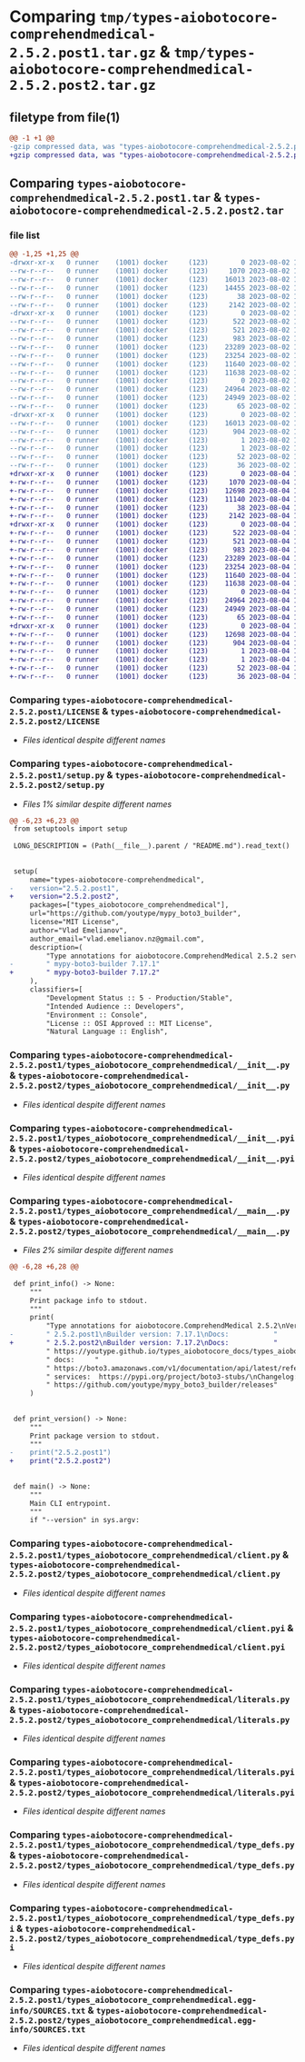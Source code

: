 # Comparing `tmp/types-aiobotocore-comprehendmedical-2.5.2.post1.tar.gz` & `tmp/types-aiobotocore-comprehendmedical-2.5.2.post2.tar.gz`

## filetype from file(1)

```diff
@@ -1 +1 @@
-gzip compressed data, was "types-aiobotocore-comprehendmedical-2.5.2.post1.tar", last modified: Wed Aug  2 14:52:05 2023, max compression
+gzip compressed data, was "types-aiobotocore-comprehendmedical-2.5.2.post2.tar", last modified: Fri Aug  4 12:00:39 2023, max compression
```

## Comparing `types-aiobotocore-comprehendmedical-2.5.2.post1.tar` & `types-aiobotocore-comprehendmedical-2.5.2.post2.tar`

### file list

```diff
@@ -1,25 +1,25 @@
-drwxr-xr-x   0 runner    (1001) docker     (123)        0 2023-08-02 14:52:05.009618 types-aiobotocore-comprehendmedical-2.5.2.post1/
--rw-r--r--   0 runner    (1001) docker     (123)     1070 2023-08-02 14:35:31.000000 types-aiobotocore-comprehendmedical-2.5.2.post1/LICENSE
--rw-r--r--   0 runner    (1001) docker     (123)    16013 2023-08-02 14:52:05.009618 types-aiobotocore-comprehendmedical-2.5.2.post1/PKG-INFO
--rw-r--r--   0 runner    (1001) docker     (123)    14455 2023-08-02 14:35:31.000000 types-aiobotocore-comprehendmedical-2.5.2.post1/README.md
--rw-r--r--   0 runner    (1001) docker     (123)       38 2023-08-02 14:52:05.009618 types-aiobotocore-comprehendmedical-2.5.2.post1/setup.cfg
--rw-r--r--   0 runner    (1001) docker     (123)     2142 2023-08-02 14:35:31.000000 types-aiobotocore-comprehendmedical-2.5.2.post1/setup.py
-drwxr-xr-x   0 runner    (1001) docker     (123)        0 2023-08-02 14:52:05.009618 types-aiobotocore-comprehendmedical-2.5.2.post1/types_aiobotocore_comprehendmedical/
--rw-r--r--   0 runner    (1001) docker     (123)      522 2023-08-02 14:35:31.000000 types-aiobotocore-comprehendmedical-2.5.2.post1/types_aiobotocore_comprehendmedical/__init__.py
--rw-r--r--   0 runner    (1001) docker     (123)      521 2023-08-02 14:35:31.000000 types-aiobotocore-comprehendmedical-2.5.2.post1/types_aiobotocore_comprehendmedical/__init__.pyi
--rw-r--r--   0 runner    (1001) docker     (123)      983 2023-08-02 14:35:31.000000 types-aiobotocore-comprehendmedical-2.5.2.post1/types_aiobotocore_comprehendmedical/__main__.py
--rw-r--r--   0 runner    (1001) docker     (123)    23289 2023-08-02 14:35:31.000000 types-aiobotocore-comprehendmedical-2.5.2.post1/types_aiobotocore_comprehendmedical/client.py
--rw-r--r--   0 runner    (1001) docker     (123)    23254 2023-08-02 14:35:31.000000 types-aiobotocore-comprehendmedical-2.5.2.post1/types_aiobotocore_comprehendmedical/client.pyi
--rw-r--r--   0 runner    (1001) docker     (123)    11640 2023-08-02 14:35:31.000000 types-aiobotocore-comprehendmedical-2.5.2.post1/types_aiobotocore_comprehendmedical/literals.py
--rw-r--r--   0 runner    (1001) docker     (123)    11638 2023-08-02 14:35:31.000000 types-aiobotocore-comprehendmedical-2.5.2.post1/types_aiobotocore_comprehendmedical/literals.pyi
--rw-r--r--   0 runner    (1001) docker     (123)        0 2023-08-02 14:35:31.000000 types-aiobotocore-comprehendmedical-2.5.2.post1/types_aiobotocore_comprehendmedical/py.typed
--rw-r--r--   0 runner    (1001) docker     (123)    24964 2023-08-02 14:35:32.000000 types-aiobotocore-comprehendmedical-2.5.2.post1/types_aiobotocore_comprehendmedical/type_defs.py
--rw-r--r--   0 runner    (1001) docker     (123)    24949 2023-08-02 14:35:31.000000 types-aiobotocore-comprehendmedical-2.5.2.post1/types_aiobotocore_comprehendmedical/type_defs.pyi
--rw-r--r--   0 runner    (1001) docker     (123)       65 2023-08-02 14:35:31.000000 types-aiobotocore-comprehendmedical-2.5.2.post1/types_aiobotocore_comprehendmedical/version.py
-drwxr-xr-x   0 runner    (1001) docker     (123)        0 2023-08-02 14:52:05.009618 types-aiobotocore-comprehendmedical-2.5.2.post1/types_aiobotocore_comprehendmedical.egg-info/
--rw-r--r--   0 runner    (1001) docker     (123)    16013 2023-08-02 14:52:04.000000 types-aiobotocore-comprehendmedical-2.5.2.post1/types_aiobotocore_comprehendmedical.egg-info/PKG-INFO
--rw-r--r--   0 runner    (1001) docker     (123)      904 2023-08-02 14:52:04.000000 types-aiobotocore-comprehendmedical-2.5.2.post1/types_aiobotocore_comprehendmedical.egg-info/SOURCES.txt
--rw-r--r--   0 runner    (1001) docker     (123)        1 2023-08-02 14:52:04.000000 types-aiobotocore-comprehendmedical-2.5.2.post1/types_aiobotocore_comprehendmedical.egg-info/dependency_links.txt
--rw-r--r--   0 runner    (1001) docker     (123)        1 2023-08-02 14:52:04.000000 types-aiobotocore-comprehendmedical-2.5.2.post1/types_aiobotocore_comprehendmedical.egg-info/not-zip-safe
--rw-r--r--   0 runner    (1001) docker     (123)       52 2023-08-02 14:52:04.000000 types-aiobotocore-comprehendmedical-2.5.2.post1/types_aiobotocore_comprehendmedical.egg-info/requires.txt
--rw-r--r--   0 runner    (1001) docker     (123)       36 2023-08-02 14:52:04.000000 types-aiobotocore-comprehendmedical-2.5.2.post1/types_aiobotocore_comprehendmedical.egg-info/top_level.txt
+drwxr-xr-x   0 runner    (1001) docker     (123)        0 2023-08-04 12:00:39.447647 types-aiobotocore-comprehendmedical-2.5.2.post2/
+-rw-r--r--   0 runner    (1001) docker     (123)     1070 2023-08-04 11:42:48.000000 types-aiobotocore-comprehendmedical-2.5.2.post2/LICENSE
+-rw-r--r--   0 runner    (1001) docker     (123)    12698 2023-08-04 12:00:39.439647 types-aiobotocore-comprehendmedical-2.5.2.post2/PKG-INFO
+-rw-r--r--   0 runner    (1001) docker     (123)    11140 2023-08-04 11:42:48.000000 types-aiobotocore-comprehendmedical-2.5.2.post2/README.md
+-rw-r--r--   0 runner    (1001) docker     (123)       38 2023-08-04 12:00:39.447647 types-aiobotocore-comprehendmedical-2.5.2.post2/setup.cfg
+-rw-r--r--   0 runner    (1001) docker     (123)     2142 2023-08-04 11:42:48.000000 types-aiobotocore-comprehendmedical-2.5.2.post2/setup.py
+drwxr-xr-x   0 runner    (1001) docker     (123)        0 2023-08-04 12:00:39.435647 types-aiobotocore-comprehendmedical-2.5.2.post2/types_aiobotocore_comprehendmedical/
+-rw-r--r--   0 runner    (1001) docker     (123)      522 2023-08-04 11:42:48.000000 types-aiobotocore-comprehendmedical-2.5.2.post2/types_aiobotocore_comprehendmedical/__init__.py
+-rw-r--r--   0 runner    (1001) docker     (123)      521 2023-08-04 11:42:48.000000 types-aiobotocore-comprehendmedical-2.5.2.post2/types_aiobotocore_comprehendmedical/__init__.pyi
+-rw-r--r--   0 runner    (1001) docker     (123)      983 2023-08-04 11:42:48.000000 types-aiobotocore-comprehendmedical-2.5.2.post2/types_aiobotocore_comprehendmedical/__main__.py
+-rw-r--r--   0 runner    (1001) docker     (123)    23289 2023-08-04 11:42:49.000000 types-aiobotocore-comprehendmedical-2.5.2.post2/types_aiobotocore_comprehendmedical/client.py
+-rw-r--r--   0 runner    (1001) docker     (123)    23254 2023-08-04 11:42:48.000000 types-aiobotocore-comprehendmedical-2.5.2.post2/types_aiobotocore_comprehendmedical/client.pyi
+-rw-r--r--   0 runner    (1001) docker     (123)    11640 2023-08-04 11:42:49.000000 types-aiobotocore-comprehendmedical-2.5.2.post2/types_aiobotocore_comprehendmedical/literals.py
+-rw-r--r--   0 runner    (1001) docker     (123)    11638 2023-08-04 11:42:49.000000 types-aiobotocore-comprehendmedical-2.5.2.post2/types_aiobotocore_comprehendmedical/literals.pyi
+-rw-r--r--   0 runner    (1001) docker     (123)        0 2023-08-04 11:42:48.000000 types-aiobotocore-comprehendmedical-2.5.2.post2/types_aiobotocore_comprehendmedical/py.typed
+-rw-r--r--   0 runner    (1001) docker     (123)    24964 2023-08-04 11:42:49.000000 types-aiobotocore-comprehendmedical-2.5.2.post2/types_aiobotocore_comprehendmedical/type_defs.py
+-rw-r--r--   0 runner    (1001) docker     (123)    24949 2023-08-04 11:42:49.000000 types-aiobotocore-comprehendmedical-2.5.2.post2/types_aiobotocore_comprehendmedical/type_defs.pyi
+-rw-r--r--   0 runner    (1001) docker     (123)       65 2023-08-04 11:42:48.000000 types-aiobotocore-comprehendmedical-2.5.2.post2/types_aiobotocore_comprehendmedical/version.py
+drwxr-xr-x   0 runner    (1001) docker     (123)        0 2023-08-04 12:00:39.439647 types-aiobotocore-comprehendmedical-2.5.2.post2/types_aiobotocore_comprehendmedical.egg-info/
+-rw-r--r--   0 runner    (1001) docker     (123)    12698 2023-08-04 12:00:39.000000 types-aiobotocore-comprehendmedical-2.5.2.post2/types_aiobotocore_comprehendmedical.egg-info/PKG-INFO
+-rw-r--r--   0 runner    (1001) docker     (123)      904 2023-08-04 12:00:39.000000 types-aiobotocore-comprehendmedical-2.5.2.post2/types_aiobotocore_comprehendmedical.egg-info/SOURCES.txt
+-rw-r--r--   0 runner    (1001) docker     (123)        1 2023-08-04 12:00:39.000000 types-aiobotocore-comprehendmedical-2.5.2.post2/types_aiobotocore_comprehendmedical.egg-info/dependency_links.txt
+-rw-r--r--   0 runner    (1001) docker     (123)        1 2023-08-04 12:00:39.000000 types-aiobotocore-comprehendmedical-2.5.2.post2/types_aiobotocore_comprehendmedical.egg-info/not-zip-safe
+-rw-r--r--   0 runner    (1001) docker     (123)       52 2023-08-04 12:00:39.000000 types-aiobotocore-comprehendmedical-2.5.2.post2/types_aiobotocore_comprehendmedical.egg-info/requires.txt
+-rw-r--r--   0 runner    (1001) docker     (123)       36 2023-08-04 12:00:39.000000 types-aiobotocore-comprehendmedical-2.5.2.post2/types_aiobotocore_comprehendmedical.egg-info/top_level.txt
```

### Comparing `types-aiobotocore-comprehendmedical-2.5.2.post1/LICENSE` & `types-aiobotocore-comprehendmedical-2.5.2.post2/LICENSE`

 * *Files identical despite different names*

### Comparing `types-aiobotocore-comprehendmedical-2.5.2.post1/setup.py` & `types-aiobotocore-comprehendmedical-2.5.2.post2/setup.py`

 * *Files 1% similar despite different names*

```diff
@@ -6,23 +6,23 @@
 from setuptools import setup
 
 LONG_DESCRIPTION = (Path(__file__).parent / "README.md").read_text()
 
 
 setup(
     name="types-aiobotocore-comprehendmedical",
-    version="2.5.2.post1",
+    version="2.5.2.post2",
     packages=["types_aiobotocore_comprehendmedical"],
     url="https://github.com/youtype/mypy_boto3_builder",
     license="MIT License",
     author="Vlad Emelianov",
     author_email="vlad.emelianov.nz@gmail.com",
     description=(
         "Type annotations for aiobotocore.ComprehendMedical 2.5.2 service generated with"
-        " mypy-boto3-builder 7.17.1"
+        " mypy-boto3-builder 7.17.2"
     ),
     classifiers=[
         "Development Status :: 5 - Production/Stable",
         "Intended Audience :: Developers",
         "Environment :: Console",
         "License :: OSI Approved :: MIT License",
         "Natural Language :: English",
```

### Comparing `types-aiobotocore-comprehendmedical-2.5.2.post1/types_aiobotocore_comprehendmedical/__init__.py` & `types-aiobotocore-comprehendmedical-2.5.2.post2/types_aiobotocore_comprehendmedical/__init__.py`

 * *Files identical despite different names*

### Comparing `types-aiobotocore-comprehendmedical-2.5.2.post1/types_aiobotocore_comprehendmedical/__init__.pyi` & `types-aiobotocore-comprehendmedical-2.5.2.post2/types_aiobotocore_comprehendmedical/__init__.pyi`

 * *Files identical despite different names*

### Comparing `types-aiobotocore-comprehendmedical-2.5.2.post1/types_aiobotocore_comprehendmedical/__main__.py` & `types-aiobotocore-comprehendmedical-2.5.2.post2/types_aiobotocore_comprehendmedical/__main__.py`

 * *Files 2% similar despite different names*

```diff
@@ -6,28 +6,28 @@
 
 def print_info() -> None:
     """
     Print package info to stdout.
     """
     print(
         "Type annotations for aiobotocore.ComprehendMedical 2.5.2\nVersion:        "
-        " 2.5.2.post1\nBuilder version: 7.17.1\nDocs:           "
+        " 2.5.2.post2\nBuilder version: 7.17.2\nDocs:           "
         " https://youtype.github.io/types_aiobotocore_docs/types_aiobotocore_comprehendmedical//\nBoto3"
         " docs:     "
         " https://boto3.amazonaws.com/v1/documentation/api/latest/reference/services/comprehendmedical.html#ComprehendMedical\nOther"
         " services:  https://pypi.org/project/boto3-stubs/\nChangelog:      "
         " https://github.com/youtype/mypy_boto3_builder/releases"
     )
 
 
 def print_version() -> None:
     """
     Print package version to stdout.
     """
-    print("2.5.2.post1")
+    print("2.5.2.post2")
 
 
 def main() -> None:
     """
     Main CLI entrypoint.
     """
     if "--version" in sys.argv:
```

### Comparing `types-aiobotocore-comprehendmedical-2.5.2.post1/types_aiobotocore_comprehendmedical/client.py` & `types-aiobotocore-comprehendmedical-2.5.2.post2/types_aiobotocore_comprehendmedical/client.py`

 * *Files identical despite different names*

### Comparing `types-aiobotocore-comprehendmedical-2.5.2.post1/types_aiobotocore_comprehendmedical/client.pyi` & `types-aiobotocore-comprehendmedical-2.5.2.post2/types_aiobotocore_comprehendmedical/client.pyi`

 * *Files identical despite different names*

### Comparing `types-aiobotocore-comprehendmedical-2.5.2.post1/types_aiobotocore_comprehendmedical/literals.py` & `types-aiobotocore-comprehendmedical-2.5.2.post2/types_aiobotocore_comprehendmedical/literals.py`

 * *Files identical despite different names*

### Comparing `types-aiobotocore-comprehendmedical-2.5.2.post1/types_aiobotocore_comprehendmedical/literals.pyi` & `types-aiobotocore-comprehendmedical-2.5.2.post2/types_aiobotocore_comprehendmedical/literals.pyi`

 * *Files identical despite different names*

### Comparing `types-aiobotocore-comprehendmedical-2.5.2.post1/types_aiobotocore_comprehendmedical/type_defs.py` & `types-aiobotocore-comprehendmedical-2.5.2.post2/types_aiobotocore_comprehendmedical/type_defs.py`

 * *Files identical despite different names*

### Comparing `types-aiobotocore-comprehendmedical-2.5.2.post1/types_aiobotocore_comprehendmedical/type_defs.pyi` & `types-aiobotocore-comprehendmedical-2.5.2.post2/types_aiobotocore_comprehendmedical/type_defs.pyi`

 * *Files identical despite different names*

### Comparing `types-aiobotocore-comprehendmedical-2.5.2.post1/types_aiobotocore_comprehendmedical.egg-info/SOURCES.txt` & `types-aiobotocore-comprehendmedical-2.5.2.post2/types_aiobotocore_comprehendmedical.egg-info/SOURCES.txt`

 * *Files identical despite different names*

